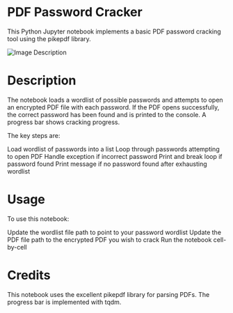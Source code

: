 # PDF Password Cracker
This Python Jupyter notebook implements a basic PDF password cracking tool using the pikepdf library.

![Image Description](https://blogger.googleusercontent.com/img/b/R29vZ2xl/AVvXsEjZFmjwNHnIuGZ7dRKugoMnnEHMsqjXIxv5V_5MqZw6M1eSVPX3xhRtx_SGSnI5tKEN5f7G81Dki8MDuVETai8RVNBcgIRqvaNnB_6Kl6bPYivnsys1iYj0fxX1q7cse3jL3jASgZhGt0vHAw964tVkzeOIyp-GM6eARHEVha5vzxEgcbY0Fmhurj22ZiA/w485-h233/codepin.PNG)


# Description
The notebook loads a wordlist of possible passwords and attempts to open an encrypted PDF file with each password. If the PDF opens successfully, the correct password has been found and is printed to the console. A progress bar shows cracking progress.

The key steps are:

Load wordlist of passwords into a list
Loop through passwords attempting to open PDF
Handle exception if incorrect password
Print and break loop if password found
Print message if no password found after exhausting wordlist
# Usage
To use this notebook:

Update the wordlist file path to point to your password wordlist
Update the PDF file path to the encrypted PDF you wish to crack
Run the notebook cell-by-cell
# Credits
This notebook uses the excellent pikepdf library for parsing PDFs. The progress bar is implemented with tqdm.

